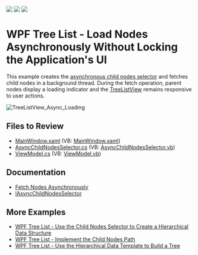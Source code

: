<!-- default badges list -->
![](https://img.shields.io/endpoint?url=https://codecentral.devexpress.com/api/v1/VersionRange/542494294/22.2.1%2B)
[![](https://img.shields.io/badge/Open_in_DevExpress_Support_Center-FF7200?style=flat-square&logo=DevExpress&logoColor=white)](https://supportcenter.devexpress.com/ticket/details/T1118340)
[![](https://img.shields.io/badge/📖_How_to_use_DevExpress_Examples-e9f6fc?style=flat-square)](https://docs.devexpress.com/GeneralInformation/403183)
<!-- default badges end -->
# WPF Tree List - Load Nodes Asynchronously Without Locking the Application's UI

This example creates the [asynchronous child nodes selector](https://docs.devexpress.com/WPF/10366/controls-and-libraries/data-grid/display-hierarchical-data/bind-to-hierarchical-data-structure?v=22.2#fetch-nodes-asynchronously) and fetches child nodes in a background thread. During the fetch operation, parent nodes display a loading indicator and the [TreeListView](https://docs.devexpress.com/WPF/9759/controls-and-libraries/tree-list) remains responsive to user actions.

![TreeListView_Async_Loading](https://user-images.githubusercontent.com/65009440/192740394-1532369c-5069-4dfb-8192-2a7743929308.gif) 

## Files to Review

- [MainWindow.xaml](./CS/AsyncChildNodesSelector/MainWindow.xaml) (VB: [MainWindow.xaml](./VB/AsyncChildNodesSelector/MainWindow.xaml))
- [AsyncChildNodesSelector.cs](./CS/AsyncChildNodesSelector/AsyncChildNodesSelector.cs) (VB: [AsyncChildNodesSelector.vb](./VB/AsyncChildNodesSelector/AsyncChildNodesSelector.vb))
- [ViewModel.cs](./CS/AsyncChildNodesSelector/ViewModel.cs) (VB: [ViewModel.vb](./VB/AsyncChildNodesSelector/ViewModel.vb))

## Documentation

- [Fetch Nodes Asynchronously](https://docs.devexpress.com/WPF/10366/controls-and-libraries/data-grid/display-hierarchical-data/bind-to-hierarchical-data-structure?v=22.2#fetch-nodes-asynchronously)
- [IAsyncChildNodesSelector](https://docs.devexpress.com/WPF/DevExpress.Xpf.Grid.IAsyncChildNodesSelector?v=22.2)

## More Examples

- [WPF Tree List - Use the Child Nodes Selector to Create a Hierarchical Data Structure](https://github.com/DevExpress-Examples/how-to-implement-hierarchical-data-binding-via-child-nodes-selector-e3298)
- [WPF Tree List - Implement the Child Nodes Path](https://github.com/DevExpress-Examples/how-to-implement-childnodespath-t556239)
- [WPF Tree List - Use the Hierarchical Data Template to Build a Tree](https://github.com/DevExpress-Examples/how-to-build-a-tree-via-hierarchicaldatatemplate-e3410)

